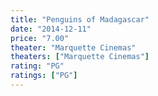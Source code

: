 ```yaml
---
title: "Penguins of Madagascar"
date: "2014-12-11"
price: "7.00"
theater: "Marquette Cinemas"
theaters: ["Marquette Cinemas"]
rating: "PG"
ratings: ["PG"]
---
```


